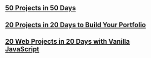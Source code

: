 ## [50 Projects in 50 Days](https://www.udemy.com/course/50-projects-50-days/)

## [20 Projects in 20 Days to Build Your Portfolio](https://www.udemy.com/course/javascript-web-projects-to-build-your-portfolio-resume/)

## [20 Web Projects in 20 Days with Vanilla JavaScript](https://www.udemy.com/course/web-projects-with-vanilla-javascript/)
